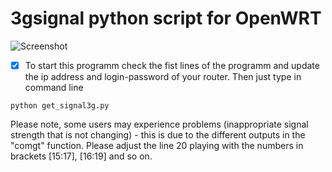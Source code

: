 # 3gsignal python script for OpenWRT
![Screenshot](https://github.com/namoaton/3gsignal/blob/master/3signal.png)

- [x] To start this programm check the fist lines of the programm and update the ip address and login-password of your router. Then just type in command line
```
python get_signal3g.py 
```

Please note, some users may experience problems (inappropriate signal strength that is not changing) - this is due to the different outputs in the "comgt" function. Please adjust the line 20 playing with the numbers in brackets [15:17], [16:19] and so on.
